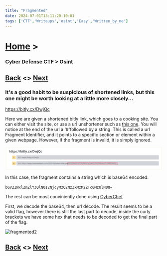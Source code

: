 ```yaml
---
title: "Fragmented"
date: 2024-07-01T13:11:20-10:01
tags: ['CTF','Writeups','osint','Easy','Written_by_me']
---
```



# [Home](https://jjolley91.github.io/blog/) >

###  [Cyber Defense CTF](https://jjolley91.github.io/blog/level_effect_cyber_defense_ctf_2024/) >  [Osint](https://jjolley91.github.io/blog/level_effect_cyber_defense_ctf_2024/osint/)

## [Back](https://jjolley91.github.io/blog/level_effect_cyber_defense_ctf_2024/osint/inspector)  <> [Next](https://jjolley91.github.io/blog/level_effect_cyber_defense_ctf_2024/osint/shameless_plug)

### It's a good habit to be suspicious of shortened links, but this one might be worth looking at a little more closely...

https://bitly.cx/DwjQc

Here we are given a shortened bitly link, which goes to a cooking site. You can either visit the site, or use a url unshortener such as [this one](https://unshorten.net/). You will notice at the end of the url a '\#'followed by a string. This is called a url Fragment Identifier, and it points to a specific section or element within a given webpage. However, if the fragment is invalid, it is simply ignored. 

![fragmented1](https://github.com/jjolley91/blog/blob/main/static/le_ctf_24/fragmented1.png?raw=true)

In this case, the fragment contains a string which is base64 encoded:

 ```bGV2ZWxlZmZlY3QlN0I2NjcyMzQ2NzZkMzM2ZTc0MzUlN0Q=```

The rest can be most conviniently done using [CyberChef](https://cyberchef.org/)

First, we decode the base64, then url decode. The result seems to be a valid flag, however there is still the last part to decode, inside the curly brackets we have some hex that needs to be decoded to get the final part of the flag.

![fragmented2](https://github.com/jjolley91/blog/blob/main/static/le_ctf_24/fragmented2.png?raw=true)


## [Back](https://jjolley91.github.io/blog/level_effect_cyber_defense_ctf_2024/osint/inspector)  <> [Next](https://jjolley91.github.io/blog/level_effect_cyber_defense_ctf_2024/osint/shameless_plug)